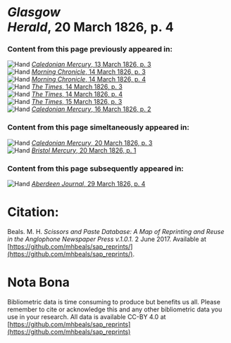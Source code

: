 # *Glasgow Herald*, 20 March 1826, p. 4  
  
### Content from this page previously appeared in:  
![Hand](http://scissorsandpaste.net/wp-content/uploads/2017/06/smallhandpointer.png) [*Caledonian Mercury*, 13 March 1826, p. 3](https://mhbeals.github.io/sap_html/Caledonian-Mercury/Caledonian-Mercury-13-March-1826-p-3)  
![Hand](http://scissorsandpaste.net/wp-content/uploads/2017/06/smallhandpointer.png) [*Morning Chronicle*, 14 March 1826, p. 3](https://mhbeals.github.io/sap_html/Morning-Chronicle/Morning-Chronicle-14-March-1826-p-3)  
![Hand](http://scissorsandpaste.net/wp-content/uploads/2017/06/smallhandpointer.png) [*Morning Chronicle*, 14 March 1826, p. 4](https://mhbeals.github.io/sap_html/Morning-Chronicle/Morning-Chronicle-14-March-1826-p-4)  
![Hand](http://scissorsandpaste.net/wp-content/uploads/2017/06/smallhandpointer.png) [*The Times*, 14 March 1826, p. 3](https://mhbeals.github.io/sap_html/The-Times/The-Times-14-March-1826-p-3)  
![Hand](http://scissorsandpaste.net/wp-content/uploads/2017/06/smallhandpointer.png) [*The Times*, 14 March 1826, p. 4](https://mhbeals.github.io/sap_html/The-Times/The-Times-14-March-1826-p-4)  
![Hand](http://scissorsandpaste.net/wp-content/uploads/2017/06/smallhandpointer.png) [*The Times*, 15 March 1826, p. 3](https://mhbeals.github.io/sap_html/The-Times/The-Times-15-March-1826-p-3)  
![Hand](http://scissorsandpaste.net/wp-content/uploads/2017/06/smallhandpointer.png) [*Caledonian Mercury*, 16 March 1826, p. 2](https://mhbeals.github.io/sap_html/Caledonian-Mercury/Caledonian-Mercury-16-March-1826-p-2)  
  
### Content from this page simeltaneously appeared in:  
![Hand](http://scissorsandpaste.net/wp-content/uploads/2017/06/smallhandpointer.png) [*Caledonian Mercury*, 20 March 1826, p. 3](https://mhbeals.github.io/sap_html/Caledonian-Mercury/Caledonian-Mercury-20-March-1826-p-3)  
![Hand](http://scissorsandpaste.net/wp-content/uploads/2017/06/smallhandpointer.png) [*Bristol Mercury*, 20 March 1826, p. 1](https://mhbeals.github.io/sap_html/Bristol-Mercury/Bristol-Mercury-20-March-1826-p-1)  
  
### Content from this page subsequently appeared in:  
![Hand](http://scissorsandpaste.net/wp-content/uploads/2017/06/smallhandpointer.png) [*Aberdeen Journal*, 29 March 1826, p. 4](https://mhbeals.github.io/sap_html/Aberdeen-Journal/Aberdeen-Journal-29-March-1826-p-4)  


# Citation: 

Beals. M. H. *Scissors and Paste Database: A Map of Reprinting and Reuse in the Anglophone Newspaper Press v.1.0.1.* 2 June 2017. Available at [https://github.com/mhbeals/sap_reprints/](https://github.com/mhbeals/sap_reprints/). 

# Nota Bona

Bibliometric data is time consuming to produce but benefits us all. Please remember to cite or acknowledge this and any other bibliometric data you use in your research. All data is available CC-BY 4.0 at [https://github.com/mhbeals/sap_reprints](https://github.com/mhbeals/sap_reprints)